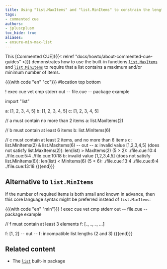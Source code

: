 ```yaml
---
title: Using "list.MaxItems" and "list.MinItems" to constrain the length of a list
tags:
- commented cue
authors:
- jpluscplusm
toc_hide: true
aliases:
- ensure-min-max-list
---
```


This [Commented CUE]({{< relref "docs/howto/about-commented-cue-guides" >}})
demonstrates how to use the built-in functions
[`list.MaxItems`](https://pkg.go.dev/cuelang.org/go/pkg/list#MaxItems) and
[`list.MinItems`](https://pkg.go.dev/cuelang.org/go/pkg/list#MinItems)
to require that a list contains a maximum and/or minimum number of items.

{{{with code "en" "cc"}}}
#location top bottom

! exec cue vet
cmp stderr out
-- file.cue --
package example

import "list"

a: [1, 2, 3, 4, 5]
b: [1, 2, 3, 4, 5]
c: [1, 2, 3, 4, 5]

// a must contain no more than 2 items
a: list.MaxItems(2)

// b must contain at least 6 items
b: list.MinItems(6)

// c must contain at least 2 items, and no more than 6 items
c: list.MinItems(2) & list.MaxItems(6)
-- out --
a: invalid value [1,2,3,4,5] (does not satisfy list.MaxItems(2)): len(list) > MaxItems(2) (5 > 2):
    ./file.cue:10:4
    ./file.cue:5:4
    ./file.cue:10:18
b: invalid value [1,2,3,4,5] (does not satisfy list.MinItems(6)): len(list) < MinItems(6) (5 < 6):
    ./file.cue:13:4
    ./file.cue:6:4
    ./file.cue:13:18
{{{end}}}

## Alternative to `list.MinItems`

If the number of required items is both small and known in advance, then this
core language syntax might be preferred instead of `list.MinItems`:

{{{with code "en" "min"}}}
! exec cue vet
cmp stderr out
-- file.cue --
package example

// f must contain at least 3 elements
f: [_, _, _, ...]

f: [1, 2]
-- out --
f: incompatible list lengths (2 and 3)
{{{end}}}

## Related content

- The [`list`](https://pkg.go.dev/cuelang.org/go/pkg/list) built-in package
